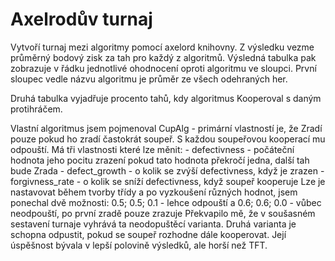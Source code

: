 # Axelrodův turnaj
Vytvoří turnaj mezi algoritmy pomocí axelord knihovny.
Z výsledku vezme průměrný bodový zisk za tah pro každý z algoritmů.
Výsledná tabulka pak zobrazuje v řádku jednotlivé ohodnocení 
oproti algoritmu ve sloupci.
První sloupec vedle názvu algoritmu je průměr ze všech odehraných her.

Druhá tabulka vyjadřuje procento tahů, 
kdy algoritmus Kooperoval s daným protihráčem.


Vlastní algoritmus jsem pojmenoval CupAlg - primární vlastností je, 
že Zradí pouze pokud ho zradí častokrát soupeř.
S každou soupeřovou kooperací mu odpouští.
Má tři vlastnosti které lze měnit:
    - defectivness - počáteční hodnota jeho pocitu zrazení
        pokud tato hodnota překročí jedna, další tah bude Zrada
    - defect_growth - o kolik se zvýší defectivness, když je zrazen
    - forgivness_rate - o kolik se sníží defectivness, když soupeř kooperuje
Lze je nastavovat během tvorby třídy a po vyzkoušení různých hodnot,
jsem ponechal dvě možnosti:
   0.5; 0.5; 0.1 - lehce odpouští
   a
   0.6; 0.6; 0.0 - vůbec neodpouští, po první zradě pouze zrazuje
Překvapilo mě, že v soušasném sestavení turnaje vyhrává ta neodopuštěcí varianta. 
Druhá varianta je schopna odpustit, pokud se soupeř rozhodne dále kooperovat.
Její úspěšnost bývala v lepší polovině výsledků, ale horší než TFT.
